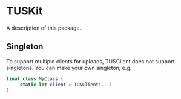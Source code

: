# TUSKit

A description of this package.

## Singleton

To support multiple clients for uploads, TUSClient does not support singletons.
You can make your own singleton, e.g.

```swift
final class MyClass {
     static let client = TUSClient(...)
}
```
